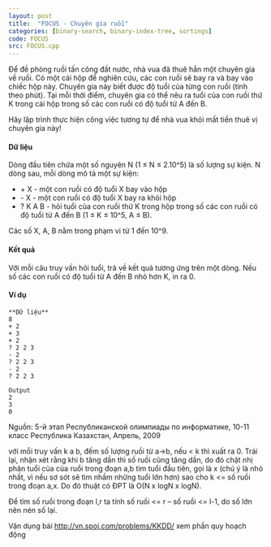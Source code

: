 ```yaml
---
layout: post
title:  "FOCUS - Chuyên gia ruồi"
categories: [binary-search, binary-index-tree, sortings]
code: FOCUS
src: FOCUS.cpp
---
```




  


Để đề phòng ruồi tấn công đất nước, nhà vua đã thuê hẳn một chuyên gia về ruồi. Có một cái hộp để nghiên cứu, các con ruồi sẽ bay ra và bay vào chiếc hộp này. Chuyên gia này biết được độ tuổi của từng con ruồi (tính theo phút). Tại mỗi thời điểm, chuyên gia có thể nêu ra tuổi của con ruồi thứ K trong cái hộp trong số các con ruồi có độ tuổi từ A đến B.

Hãy lập trình thực hiện công việc tương tự để nhà vua khỏi mất tiền thuê vị chuyên gia này!

#### Dữ liệu

Dòng đầu tiên chứa một số nguyên N (1 ≤ N ≤ 2.10^5) là số lượng sự kiện. N dòng sau, mỗi dòng mô tả một sự kiện:

*   \+ X - một con ruồi có độ tuổi X bay vào hộp
*   \- X - một con ruồi có độ tuổi X bay ra khỏi hộp
*   ? K A B - hỏi tuổi của con ruồi thứ K trong hộp trong số các con ruồi có độ tuổi từ A đến B (1 ≤ K ≤ 10^5, A ≤ B).

Các số X, A, B nằm trong phạm vi từ 1 đến 10^9.

#### Kết quả

Với mỗi câu truy vấn hỏi tuổi, trả về kết quả tương ứng trên một dòng. Nếu số các con ruồi có độ tuổi từ A đến B nhỏ hơn K, in ra 0.

#### Ví dụ

```
**Dữ liệu**
8			
+ 2		
+ 3		
+ 2		
? 2 2 3
- 2		
? 2 2 3
- 2		
? 2 2 3

Output
2
3
0

```

Nguồn: 5-й этап Республиканской олимпиады по информатике, 10-11 класс Республика Казахстан, Апрель, 2009

<!--more-->



với mỗi truy vấn k a b, đếm số lượng ruồi từ a->b, nếu < k thì xuất ra 0. Trái lại, nhận xét rằng khi b tăng dần thì số ruồi cũng tăng dần, do đó chặt nhị phân tuổi của của ruồi trong đoạn a,b tìm tuổi đầu tiên, gọi là x (chú ý là nhỏ nhất, vì nếu sơ sót sẽ tìm nhầm những tuổi lớn hơn) sao cho k <= số ruồi trong đoạn a,x. Do đó thuật có ĐPT là O(N x logN x logN).

Để tìm số ruồi trong đoạn l,r ta tính số ruồi <= r – số ruồi <= l-1, do số lớn nên nén số lại.

Vận dụng bài http://vn.spoj.com/problems/KKDD/ xem phần quy hoạch động
